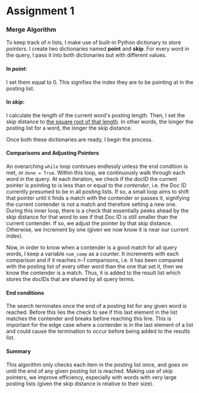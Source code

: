 # Assignment 1


### Merge Algorithm

To keep track of _n_ lists, I make use of built-in Python dictionary to store _pointers_.
I create two dictionaries named **point** and **skip**.
For every word in the query, I pass it into both dictionaries but with different values.

#### In **_point_**:
I set them equal to 0. This signifies the index they are to be pointing at in the posting list.

#### In **_skip_**:
I calculate the length of the current word's posting length. Then, I set the skip distance to [the square root of that length](https://nlp.stanford.edu/IR-book/html/htmledition/faster-postings-list-intersection-via-skip-pointers-1.html). In other words, the longer the posting list for a word, the longer the skip distance.

Once both these dictionaries are ready, I begin the process.

#### Comparisons and Adjusting Pointers
An overarching `while` loop continues endlessly unless the end condition is met, or `done = True`.
Within this loop, we continuously walk through each word in the query. At each iteration, we check if the docID the current pointer is pointing to is less than or equal to the *contender*, i.e. the Doc ID currently presumed to be in all posting lists. If so, a small loop aims to shift that pointer until it finds a match with the contender or passes it, signifying the current contender is not a match and therefore setting a new one. During this inner loop, there is a check that essentially peeks ahead by the skip distance for that word to see if that Doc ID is still smaller than the current contender. If so, we adjust the pointer by that skip distance. Otherwise, we increment by one (given we now know it is near our current index).

Now, in order to know when a contender is a good match for all query words, I keep a variable `num_comp` as a counter. It increments with each comparison and if it reaches *n-1* comparisons, i.e. it has been compared with the posting list of every other word than the one that set it, then we know the contender is a match. Thus, it is added to the result list which stores the docIDs that are shared by all query terms.

#### End conditions
The search terminates once the end of a posting list for any given word is reached. Before this lies the check to see if this last element in the list matches the contender and breaks before reaching this line. This is important for the edge case where a contender is in the last element of a list and could cause the termination to occur before being added to the results list.

#### Summary
This algorithm only checks each item in the posting list once, and goes on until the end of any given posting list is reached. Making use of skip pointers, we improve efficiency, especially with words with very large posting lists (given the skip distance is relative to their size).
